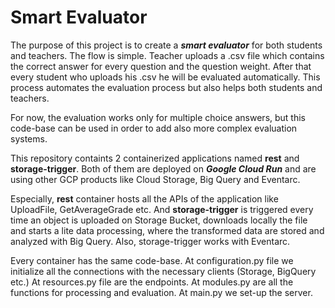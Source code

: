 # Smart Evaluator

The purpose of this project is to create a ***smart evaluator*** for both students and teachers.
The flow is simple. Teacher uploads a .csv file which contains the correct answer for every question and the question weight. After that every student
who uploads his .csv he will be evaluated automatically. This process automates the evaluation process but also helps both students and teachers.

For now, the evaluation works only for multiple choice answers, but this code-base can be used in order to add also more complex evaluation systems.

This repository containts 2 containerized applications named **rest** and **storage-trigger**.
Both of them are deployed on ***Google Cloud Run*** and are using other GCP products like Cloud Storage, Big Query and Eventarc.

Especially, **rest** container hosts all the APIs of the application like UploadFile, GetAverageGrade etc.
And **storage-trigger** is triggered every time an object is uploaded on Storage Bucket, downloads locally the file and starts a lite data processing,
where the transformed data are stored and analyzed with Big Query. Also, storage-trigger works with Eventarc.

Every container has the same code-base. 
At configuration.py file we initialize all the connections with the necessary clients (Storage, BigQuery etc.)
At resources.py file are the endpoints.
At modules.py are all the functions for processing and evaluation.
At main.py we set-up the server.
